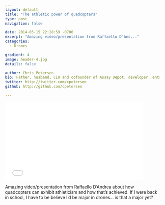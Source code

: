 ```yaml
---
layout: default
title: "The athletic power of quadcopters"
type: post
navigation: false

date: 2014-05-15 22:28:59 -0700
excerpt: "Amazing video/presentation from Raffaello D’And..."
categories:
  - Drones

gradient: 4
image: header-4.jpg
details: false

author: Chris Petersen
bio: Father, husband, CIO and cofounder of Assay Depot, developer, entrepreneur and technologist.
twitter: http://twitter.com/cpetersen
github: http://github.com/cpetersen

---
```


<iframe class="embedly-embed" src="//cdn.embedly.com/widgets/media.html?src=https%3A%2F%2Fembed-ssl.ted.com%2Ftalks%2Fraffaello_d_andrea_the_astounding_athletic_power_of_quadcopters.html&url=http%3A%2F%2Fwww.ted.com%2Ftalks%2Fraffaello_d_andrea_the_astounding_athletic_power_of_quadcopters&image=http%3A%2F%2Ftedcdnpe-a.akamaihd.net%2Fimages%2Fted%2Fe15213155418fc82875680062821e32eccd30a5f_240x180.jpg%3Flang%3Den&key=d815972c91e546edb5d2d02e509f8b1c&type=text%2Fhtml&schema=ted" width="450" height="253" scrolling="no" frameborder="0" allowfullscreen></iframe>

Amazing video/presentation from Raffaello D’Andrea about how quadcopters can exhibit athleticism and how that’s achieved. If I were back in school, I have to be believe I’d be major in drones… is that a major yet?
